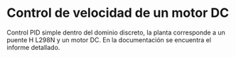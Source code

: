 
# Control de velocidad de un motor DC

Control PID simple dentro del dominio discreto, la planta corresponde a un puente H L298N y un motor DC.
En la documentación se encuentra el informe detallado.

